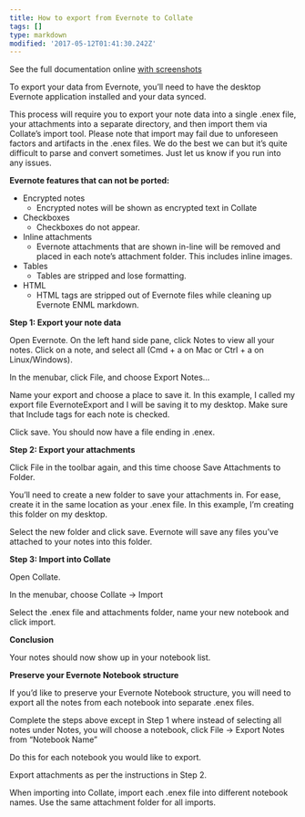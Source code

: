 ```yaml
---
title: How to export from Evernote to Collate
tags: []
type: markdown
modified: '2017-05-12T01:41:30.242Z'
---
```

See the full documentation online [with screenshots]([https://collatenotes.com/export-from-evernote/)

To export your data from Evernote, you’ll need to have the desktop Evernote application installed and your data synced.

This process will require you to export your note data into a single .enex file, your attachments into a separate directory, and then import them via Collate’s import tool. Please note that import may fail due to unforeseen factors and artifacts in the .enex files. We do the best we can but it’s quite difficult to parse and convert sometimes. Just let us know if you run into any issues.

**Evernote features that can not be ported:**

* Encrypted notes
	* Encrypted notes will be shown as encrypted text in Collate
* Checkboxes
	* Checkboxes do not appear.
* Inline attachments
	* Evernote attachments that are shown in-line will be removed and placed in each note’s attachment folder.  This includes inline images.
* Tables
	* Tables are stripped and lose formatting.
* HTML
	* HTML tags are stripped out of Evernote files while cleaning up Evernote ENML markdown.

**Step 1: Export your note data**

Open Evernote.  On the left hand side pane, click Notes to view all your notes.  Click on a note, and select all (Cmd + a on Mac or Ctrl + a on Linux/Windows).

In the menubar, click File, and choose Export Notes…

Name your export and choose a place to save it.  In this example, I called my export file EvernoteExport and I will be saving it to my desktop.  Make sure that Include tags for each note is checked.

Click save.  You should now have a file ending in .enex.

**Step 2: Export your attachments**

Click File in the toolbar again, and this time choose Save Attachments to Folder.

You’ll need to create a new folder to save your attachments in.  For ease, create it in the same location as your .enex file.  In this example, I’m creating this folder on my desktop.

Select the new folder and click save. Evernote will save any files you’ve attached to your notes into this folder.

**Step 3: Import into Collate**

Open Collate.

In the menubar, choose Collate -> Import

Select the .enex file and attachments folder, name your new notebook and click import.

**Conclusion**

Your notes should now show up in your notebook list.

**Preserve your Evernote Notebook structure**

If you’d like to preserve your Evernote Notebook structure, you will need to export all the notes from each notebook into separate .enex files.

Complete the steps above except in Step 1 where instead of selecting all notes under Notes, you will choose a notebook, click File -> Export Notes from “Notebook Name”


Do this for each notebook you would like to export.

Export attachments as per the instructions in Step 2.

When importing into Collate, import each .enex file into different notebook names.  Use the same attachment folder for all imports.
